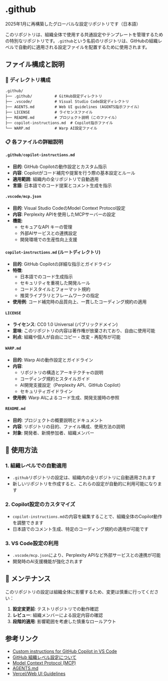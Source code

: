 # .github

2025年1月に再構築したグローバルな設定リポジトリです（日本語）

このリポジトリは、組織全体で使用する共通設定やテンプレートを管理するための特別なリポジトリです。`.github`という名前のリポジトリは、GitHubの組織レベルで自動的に適用される設定ファイルを配置するために使用されます。

## ファイル構成と説明

### 📁 ディレクトリ構成

```
.github/
├── .github/          # GitHub設定ディレクトリ
├── .vscode/          # Visual Studio Code設定ディレクトリ
├── AGENTS.md         # Web UI guidelines (AGENTS指示ファイル）
├── LICENSE           # ライセンスファイル
├── README.md         # プロジェクト説明（このファイル）
├── copilot-instructions.md  # Copilot指示ファイル
└── WARP.md           # Warp AI設定ファイル
```

### 📋 各ファイルの詳細説明

#### `.github/copilot-instructions.md`
- **目的**: GitHub Copilotの動作設定とカスタム指示
- **内容**: Copilotがコード補完や提案を行う際の基本設定とルール
- **適用範囲**: 組織内の全リポジトリで自動適用
- **言語**: 日本語でのコード提案とコメント生成を指示

#### `.vscode/mcp.json` 
- **目的**: Visual Studio CodeのModel Context Protocol設定
- **内容**: Perplexity APIを使用したMCPサーバーの設定
- **機能**: 
  - セキュアなAPI キーの管理
  - 外部AIサービスとの連携設定
  - 開発環境での生産性向上支援

#### `copilot-instructions.md` (ルートディレクトリ)
- **目的**: GitHub Copilotの詳細な指示とガイドライン
- **特徴**:
  - 日本語でのコード生成指示
  - セキュリティを重視した開発ルール
  - コードスタイルとフォーマット規約
  - 推奨ライブラリとフレームワークの指定
- **使用例**: コード補完時の品質向上、一貫したコーディング規約の適用

#### `LICENSE`
- **ライセンス**: CC0 1.0 Universal (パブリックドメイン)
- **意味**: このリポジトリの内容は著作権が放棄されており、自由に使用可能
- **利点**: 組織や個人が自由にコピー・改変・再配布が可能

#### `WARP.md`
- **目的**: Warp AIの動作設定とガイドライン
- **内容**: 
  - リポジトリの構造とアーキテクチャの説明
  - コーディング規約とスタイルガイド
  - AI開発支援設定（Perplexity API、GitHub Copilot）
  - セキュリティガイドライン
- **使用例**: Warp AIによるコード生成、開発支援時の参照

#### `README.md`
- **目的**: プロジェクトの概要説明とドキュメント
- **内容**: リポジトリの目的、ファイル構成、使用方法の説明
- **対象**: 開発者、新規参加者、組織メンバー

## 🚀 使用方法

### 1. 組織レベルでの自動適用
- `.github`リポジトリの設定は、組織内の全リポジトリに自動適用されます
- 新しいリポジトリを作成すると、これらの設定が自動的に利用可能になります

### 2. Copilot設定のカスタマイズ
- `copilot-instructions.md`の内容を編集することで、組織全体のCopilot動作を調整できます
- 日本語でのコメント生成、特定のコーディング規約の適用が可能です

### 3. VS Code設定の利用
- `.vscode/mcp.json`により、Perplexity APIなど外部サービスとの連携が可能
- 開発時のAI支援機能が強化されます

## 🔧 メンテナンス

このリポジトリの設定は組織全体に影響するため、変更は慎重に行ってください：

1. **設定変更前**: テストリポジトリでの動作確認
2. **レビュー**: 組織メンバーによる設定内容の確認
3. **段階的適用**: 影響範囲を考慮した慎重なロールアウト

## 参考リンク

- [Custom instructions for GitHub Copilot in VS Code](https://code.visualstudio.com/docs/copilot/copilot-customization)
- [GitHub 組織レベル設定について](https://docs.github.com/ja/organizations)
- [Model Context Protocol (MCP)](https://github.com/ppl-ai/modelcontextprotocol/)
- [AGENTS.md](https://agents.md)
- [Vercel/Web UI Guidelines](https://vercel.com/design/guidelines)
